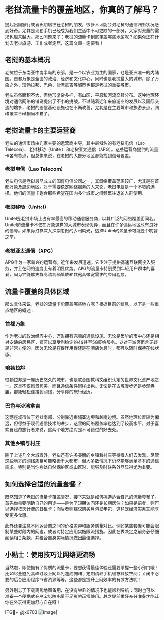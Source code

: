 # 老挝流量卡的覆盖地区，你真的了解吗？

提起出国旅行或者长期居住在老挝的朋友，很多人可能会对老挝的通信网络状况感到好奇。尤其是现在手机已经成为我们生活中不可或缺的一部分，大家对流量的需求也越来越大。那么问题来了：老挝的流量卡到底覆盖哪些地区呢？如果你正在计划去老挝旅游、工作或者定居，这篇文章一定要看！

## 老挝的基本概况

老挝位于东南亚中南半岛的东部，是一个以农业为主的国家，也是亚洲唯一的内陆国。首都万象是全国的政治、经济和文化中心，同时也是老挝最大的城市。除了万象之外，琅勃拉邦、巴色、沙湾拿吉等城市也都是老挝的重要城市。

老挝虽然面积不大，但地形复杂多样，有山区、平原和河流交错分布。这种地理环境对通信网络的铺设提出了不小的挑战。不过随着近年来旅游业的发展以及国际交流的增多，老挝的通信基础设施也在不断改善，尤其是在主要城市和旅游景点，网络覆盖已经相当不错了。

## 老挝流量卡的主要运营商

老挝的通信市场由几家主要的运营商主导，其中最知名的有老挝电信（Lao Telecom）、老挝移动（Unitel）和老挝亚太通信（APG）。这些运营商提供的流量卡各有特点，但总体来说，在老挝的大部分地区都能找到信号覆盖。

### 老挝电信（Lao Telecom）

老挝电信是老挝最早成立的国有电信公司之一，其网络覆盖范围较广，尤其是在首都万象及周边地区。对于需要稳定网络服务的人来说，老挝电信是一个不错的选择。他们的流量卡适合那些希望在国内多个城市之间频繁往返的人群使用。

### 老挝移动（Unitel）

Unitel是老挝市场上占有率最高的移动通信服务商，以其广泛的网络覆盖而闻名。Unitel的流量卡不仅在万象这样的大城市表现优异，而且在许多偏远地区也有良好的信号。如果你打算深入探索老挝的乡村风光，选择Unitel的流量卡可能是个明智之举。

### 老挝亚太通信（APG）

APG作为一家新兴的运营商，近年来发展迅速。它专注于提供高速互联网接入服务，并且在网络速度上有着明显优势。APG的流量卡特别受到年轻用户群体的喜爱，因为它能够支持高清视频播放和其他高带宽需求的应用程序。

## 流量卡覆盖的具体区域

那么具体来说，老挝的流量卡能覆盖哪些地方呢？根据目前的信息，以下是一些重点地区的概述：

### 首都万象

作为老挝的政治经济中心，万象拥有完善的通信设施。无论是繁华的市中心还是相对安静的居民区，都可以享受到稳定的4G甚至5G网络服务。这对于游客而言无疑是非常方便的，因为无论是在餐厅用餐还是在酒店休息时，都可以随时保持在线状态。

### 琅勃拉邦

琅勃拉邦是一座历史悠久的城市，也是联合国教科文组织认定的世界文化遗产地之一。这里不仅风景优美，而且通信条件同样出色。无论是在古城漫步还是参观寺庙，都能轻松连接到网络，分享你的旅行经历。

### 巴色与沙湾拿吉

这两座城市位于老挝南部，分别靠近柬埔寨边境和越南边境。虽然地理位置较为偏远，但得益于现代通信技术的进步，这里的网络覆盖率也达到了较高水平。对于喜欢冒险的旅行者来说，这两个地方绝对是不可错过的好去处。

### 其他乡镇与村庄

除了上述几个大城市外，老挝还有许多美丽的乡镇和村庄等待着人们去发现。尽管这些地方的网络质量可能略逊于大都市，但大多数情况下仍然能够满足基本的通信需求。特别是当你身处自然保护区或山区时，能够及时联系外界显得尤为重要。

## 如何选择合适的流量套餐？

既然知道了老挝的流量卡覆盖情况，接下来就是如何挑选适合自己的流量套餐了。首先你需要明确自己的用途——是为了短期访问还是长期居住？如果是前者，则可以选择按天计费的日租卡；而后者则建议购买月包或年包，这样既经济实惠又能享受更多优惠。

此外还要注意不同运营商之间的价格差异和服务质量对比。例如某些套餐可能会限制某些时段内的网速，或者对特定应用实施限流措施。因此在做决定之前务必仔细阅读相关条款，并结合自身实际情况做出最佳选择。

## 小贴士：使用技巧让网络更流畅

当然啦，即使拥有了优质的流量卡，要想获得最佳体验还需要掌握一些小窍门哦！比如尽量避免高峰时段上网以免造成拥堵；定期清理手机缓存释放空间；关闭不必要的后台应用程序节省资源等等。这些都是提升上网效率的有效方法呢！

另外别忘了下载离线地图备用，在没有WiFi的情况下也能顺利导航；同时也可以准备一个便携式充电宝以防电量不足影响正常使用。总之提前做好充分准备才能让你在外玩得更加舒心自在呀！

[TG💪+ @jx0703 ![Image](https://github.com/user-attachments/assets/dbca1d08-cadb-493c-b0ec-ad6f7a83f270)]
